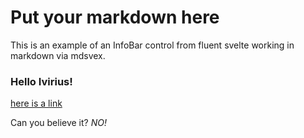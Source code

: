<script lang="ts">
    import { InfoBar } from "fluent-svelte";

</script>

# Put your markdown here

<InfoBar title="Hello Ivirius" severity="information">
    This is an example of an InfoBar control from fluent svelte working in markdown via mdsvex.
</InfoBar>

### Hello Ivirius!

[here is a link](https://avatars.githubusercontent.com/u/71598437)

Can you believe it?
_NO!_
